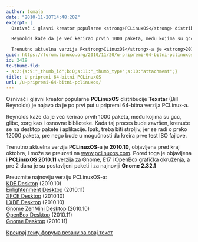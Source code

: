 ```yaml
---
author: tomaja
date: "2010-11-20T14:48:20Z"
excerpt: |
  Osnivač i glavni kreator popularne <strong>PCLinuxOS</strong> distribucije <strong>Texstar</strong> (Bill Reynolds) je najavo da je po prvi put u pripremi 64-bitna verzija PCLinux-a.

  Reynolds kaže da je već kerirao prvih 1000 paketa, među kojima su gcc, glibc, xorg kao i osnovne biblioteke. Kada taj proces bude završen, krenuće se na desktop pakete i aplikacije. Ipak, treba biti strpljiv, jer se radi o preko 12000 paketa, pre nego bude u mogućnosti da kreira prve test ISO fajlove.

  Trenutno aktuelna verzija P<strong>CLinuxOS</strong>-a je <strong>2010.10</strong>, objavljena pred kraj oktobra, i može se preuzeti na www.pclinuxos.com.
guid: https://forum.linuxo.org/2010/11/20/u-pripremi-64-bitni-pclinuxos/
id: 2419
tc-thumb-fld:
- a:2:{s:9:"_thumb_id";b:0;s:11:"_thumb_type";s:10:"attachment";}
title: U pripremi 64-bitni PCLinuxOS
url: /u-pripremi-64-bitni-pclinuxos/
---
```

Osnivač i glavni kreator popularne **PCLinuxOS** distribucije **Texstar** (Bill Reynolds) je najavo da je po prvi put u pripremi 64-bitna verzija PCLinux-a.

Reynolds kaže da je već kerirao prvih 1000 paketa, među kojima su gcc, glibc, xorg kao i osnovne biblioteke. Kada taj proces bude završen, krenuće se na desktop pakete i aplikacije. Ipak, treba biti strpljiv, jer se radi o preko 12000 paketa, pre nego bude u mogućnosti da kreira prve test ISO fajlove.

Trenutno aktuelna verzija P**CLinuxOS**-a je **2010.10**, objavljena pred kraj oktobra, i može se preuzeti na www.pclinuxos.com. Pored toga je objavljena i **PCLinuxOS 2010.11** verzija za Gnome, E17 i OpenBox grafička okruženja, a pre 2 dana je su postavljeni paketi i za najnoviji **Gnome 2.32.1**

<div class="download">
  Preuzmite najnoviju verziju PCLinuxOS-a:<br /> <a href="http://www.pclinuxos.com/?page_id=180">KDE Desktop</a> (2010.10)<br /> <a href="http://www.pclinuxos.com/?page_id=215">Enlightenment Desktop</a> (2010.11)<br /> <a href="http://www.pclinuxos.com/?page_id=213">XFCE Desktop</a> (2010.10)<br /> <a href="http://www.pclinuxos.com/?page_id=188">LXDE Desktop</a> (2010.10)<br /> <a href="http://www.pclinuxos.com/?page_id=186">Gnome ZenMini Desktop</a> (2010.10)<br /> <a href="http://www.pclinuxos.com/?page_id=542">OpenBox Desktop</a> (2010.11)<br /> <a href="http://www.pclinuxos.com/?page_id=184">Gnome Desktop</a> (2010.11)
</div>

[Креирај тему форума везану за овај текст](https://linuxo.org/nova-tema-na-forumu/?se_pid=2419)